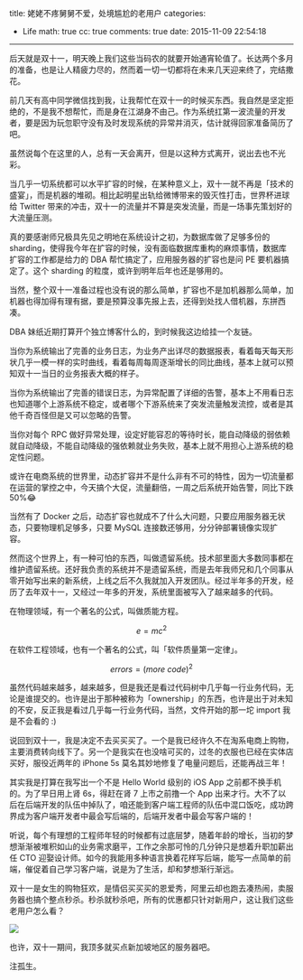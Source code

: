 title: 姥姥不疼舅舅不爱，处境尴尬的老用户
categories:
  - Life
math: true
cc: true
comments: true
date: 2015-11-09 22:54:18
---

后天就是双十一，明天晚上我们这些当码农的就要开始通宵轮值了。长达两个多月的准备，也是让人精疲力尽的，然而着一切一切都将在未来几天迎来终了，完结撒花。

前几天有高中同学微信找到我，让我帮忙在双十一的时候买东西。我自然是坚定拒绝的，不是我不想帮忙，而是身在江湖身不由己。作为系统扛第一波流量的开发者，要是因为玩忽职守没有及时发现系统的异常并消灭，估计就得回家准备简历了吧。

虽然说每个在这里的人，总有一天会离开，但是以这种方式离开，说出去也不光彩。

<!-- more -->

当几乎一切系统都可以水平扩容的时候，在某种意义上，双十一就不再是「技术的盛宴」，而是机器的堆砌。相比起明星出轨给微博带来的毁灭性打击，世界杯进球给 Twitter 带来的冲击，双十一的流量并不算是突发流量，而是一场事先策划好的大流量压测。

真的要感谢师兄极具先见之明地在系统设计之初，为数据库做了足够多份的 sharding，使得我今年在扩容的时候，没有面临数据库重构的麻烦事情，数据库扩容的工作都是给力的 DBA 帮忙搞定了，应用服务器的扩容也是问 PE 要机器搞定了。这个 sharding 的粒度，或许到明年后年也还是够用的。

当然，整个双十一准备过程也没有说的那么简单，扩容也不是加机器那么简单，加机器也得加得有理有据，要是预算没事先报上去，还得到处找人借机器，东拼西凑。

DBA 妹纸近期打算开个独立博客什么的，到时候我这边给挂一个友链。

当你为系统输出了完善的业务日志，为业务产出详尽的数据报表，看着每天每天形状几乎一模一样的实时曲线，看着每周每周逐渐增长的同比曲线，基本上就可以预知双十一当日的业务报表大概的样子。

当你为系统输出了完善的错误日志，为异常配置了详细的告警，基本上不用看日志也知道哪个上游系统不稳定，或者哪个下游系统来了突发流量触发流控，或者是其他千奇百怪但是又可以忽略的告警。

当你对每个 RPC 做好异常处理，设定好能容忍的等待时长，能自动降级的弱依赖就自动降级，不能自动降级的强依赖就业务失败，基本上就不用担心上游系统的稳定性问题。

或许在电商系统的世界里，动态扩容并不是什么非有不可的特性，因为一切流量都在运营的掌控之中，今天搞个大促，流量翻倍，一周之后系统开始告警，同比下跌 50%😂

当然有了 Docker 之后，动态扩容也就成不了什么大问题，只要应用服务器无状态，只要物理机足够多，只要 MySQL 连接数还够用，分分钟部署镜像实现扩容。

然而这个世界上，有一种可怕的东西，叫做遗留系统。技术部里面大多数同事都在维护遗留系统。还好我负责的系统并不是遗留系统，而是去年我师兄和几个同事从零开始写出来的新系统，上线之后不久我就加入开发团队。经过半年多的开发，经历了去年双十一，又经过一年多的开发，系统里面被写入了越来越多的代码。

在物理领域，有一个著名的公式，叫做质能方程。

$$e = mc^2$$

在软件工程领域，也有一个著名的公式，叫「软件质量第一定律」。

$$errors = (more\ code)^2$$

虽然代码越来越多，越来越多，但是我还是看过代码树中几乎每一行业务代码，无论是谁提交的。也许是出于那种被称为「ownership」的东西，也许是出于对未知的不安，反正我是看过几乎每一行业务代码，当然，文件开始的那一坨 import 我是不会看的 :)

说回到双十一，我是决定不去买买买了。一个是我已经许久不在淘系电商上购物，主要消费转向线下了。另一个是我实在也没啥可买的，过冬的衣服也已经在实体店买好，服役近两年的 iPhone 5s 莫名其妙地修复了电量问题后，还能再战三年！

其实我是打算在我写出一个不是 Hello World 级别的 iOS App 之前都不换手机的。为了早日用上肾 6s，得赶在肾 7 上市之前撸一个 App 出来才行。大不了以后在后端开发的队伍中掉队了，咱还能到客户端工程师的队伍中混口饭吃，成功跨界成为客户端开发者中最会写后端的，后端开发者中最会写客户端的！

听说，每个有理想的工程师年轻的时候都有过底层梦，随着年龄的增长，当初的梦想渐渐被堆积如山的业务需求磨平，工作之余那可怜的几分钟只是想着升职加薪出任 CTO 迎娶设计师。如今的我能用多种语言换着花样写后端，能写一点简单的前端，催促着自己学习客户端，说是为了生活，却和梦想渐行渐远。

双十一是女生的购物狂欢，是情侣买买买的恩爱秀，阿里云却也跑去凑热闹，卖服务器也搞个整点秒杀。秒杀就秒杀吧，所有的优惠都只针对新用户，这让我们这些老用户怎么看？

![](//i.imgur.com/DUMujTJ.png)

也许，双十一期间，我顶多就买点新加坡地区的服务器吧。

注孤生。

